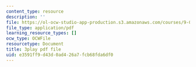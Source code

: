 ```yaml
---
content_type: resource
description: ''
file: https://ol-ocw-studio-app-production.s3.amazonaws.com/courses/9-00sc-introduction-to-psychology-fall-2011/e3591ff9d43d0ad426a7fcb68fda6df0_syXplPKQb_o.pdf
file_type: application/pdf
learning_resource_types: []
ocw_type: OCWFile
resourcetype: Document
title: 3play pdf file
uid: e3591ff9-d43d-0ad4-26a7-fcb68fda6df0
---
```

